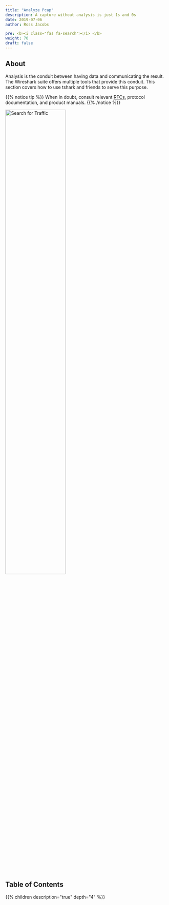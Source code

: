```yaml
---
title: "Analyze Pcap"
description: A capture without analysis is just 1s and 0s
date: 2019-07-06
author: Ross Jacobs

pre: <b><i class="fas fa-search"></i> </b>
weight: 70
draft: false
---
```


## About

Analysis is the conduit between having data and communicating the result.
The Wireshark suite offers multiple tools that provide this conduit.
This section covers how to use tshark and friends to serve this purpose.

{{% notice tip %}}
When in doubt, consult relevant [RFCs](https://tools.ietf.org/rfc/index), protocol documentation, and product manuals.
{{% /notice %}}

<a href="/analyze/packet_hunting/tshark_analysis/"><img src="https://www.steptwo.com.au/wp-content/uploads/kmc_fixingsearch-W.jpg" alt="Search for Traffic" style="width:61%;"></a>

## Table of Contents

{{% children description="true" depth="4" %}}
